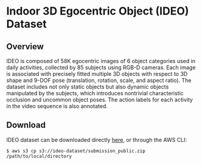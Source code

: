 # Indoor 3D Egocentric Object (IDEO) Dataset

## Overview
IDEO is composed of 58K egocentric images of 6 object categories used in daily activities, collected by 85 subjects using RGB-D cameras. Each image is associated with precisely fitted multiple 3D objects with respect to 3D shape and 9-DOF pose (translation, rotation, scale, and aspect ratio). The dataset includes not only static objects but also dynamic objects manipulated by the subjects, which introduces nontrivial characteristic occlusion and uncommon object poses. The action labels for each activity in the video sequence is also annotated.  

## Download

IDEO dataset can be downloaded directly [here](https://ideo-dataset.s3.amazonaws.com/submission_public.zip), or through the AWS CLI:

```
$ aws s3 cp s3://ideo-dataset/submission_public.zip /path/to/local/directory
```



